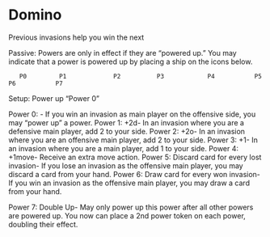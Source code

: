 # Domino 

Previous invasions help you win the next

Passive: Powers are only in effect if they are “powered up.” You may indicate that a power is powered up by placing a ship on the icons below.
 
       P0         P1             P2          P3            P4           P5           P6           P7

Setup: Power up “Power 0”

Power 0: - If you win an invasion as main player on the offensive side, you may “power up” a power.
Power 1: +2d- In an invasion where you are a defensive main player, add 2 to your side.
Power 2: +2o- In an invasion where you are an offensive main player, add 2 to your side.
Power 3: +1- In an invasion where you are a main player, add 1 to your side.
Power 4: +1move- Receive an extra move action.
Power 5: Discard card for every lost invasion- If you lose an invasion as the offensive main player, you may discard a card from your hand. 
Power 6: Draw card for every won invasion- If you win an invasion as the offensive main player, you may draw a card from your hand. 

Power 7: Double Up- May only power up this power after all other powers are powered up. You now can place a 2nd power token on each power, doubling their effect.

